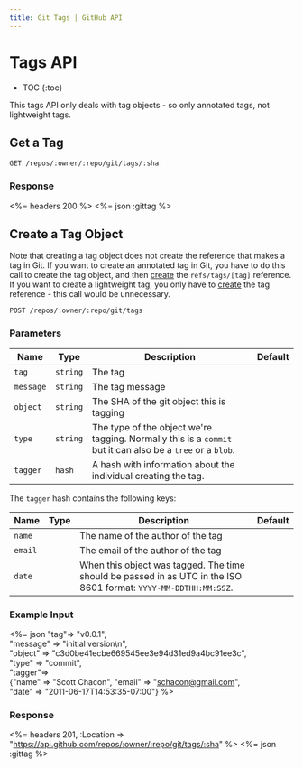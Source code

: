 ```yaml
---
title: Git Tags | GitHub API
---
```


# Tags API

* TOC
{:toc}

This tags API only deals with tag objects - so only annotated tags, not
lightweight tags.

## Get a Tag

    GET /repos/:owner/:repo/git/tags/:sha

### Response

<%= headers 200 %>
<%= json :gittag %>

## Create a Tag Object

Note that creating a tag object does not create the reference that
makes a tag in Git.  If you want to create an annotated tag in Git,
you have to do this call to create the tag object, and then
[create](/v3/git/refs/#create-a-reference) the `refs/tags/[tag]` reference.
If you want to create a lightweight tag, you only have to
[create](/v3/git/refs/#create-a-reference) the tag reference - this call
would be unnecessary.

    POST /repos/:owner/:repo/git/tags

### Parameters

Name | Type | Description | Default
----|------|--------------|---------
`tag`|`string`| The tag|
`message`|`string`| The tag message|
`object`|`string`| The SHA of the git object this is tagging|
`type`|`string`| The type of the object we're tagging. Normally this is a `commit` but it can also be a `tree` or a `blob`.|
`tagger`|`hash`| A hash with information about the individual creating the tag.|

The `tagger` hash contains the following keys:

Name | Type | Description | Default
----|------|--------------|---------
`name`|| The name of the author of the tag|
`email`|| The email of the author of the tag|
`date`|| When this object was tagged. The time should be passed in as UTC in the ISO 8601 format: `YYYY-MM-DDTHH:MM:SSZ`.|


### Example Input

<%= json "tag"=> "v0.0.1", \
    "message" => "initial version\n", \
    "object" => "c3d0be41ecbe669545ee3e94d31ed9a4bc91ee3c", \
    "type" => "commit", \
    "tagger"=> \
    {"name" => "Scott Chacon", "email" => "schacon@gmail.com", \
    "date" => "2011-06-17T14:53:35-07:00"} %>

### Response

<%= headers 201,
      :Location => "https://api.github.com/repos/:owner/:repo/git/tags/:sha" %>
<%= json :gittag %>

